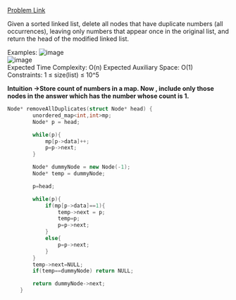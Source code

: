 [Problem Link](https://www.geeksforgeeks.org/problems/remove-all-occurences-of-duplicates-in-a-linked-list/1)<br>

Given a sorted linked list, delete all nodes that have duplicate numbers (all occurrences), leaving only numbers that appear once in the original list, and return the head of the modified linked list. 

Examples:
![image](https://github.com/akscpp/GeeksforGeeks_POTD/assets/129672950/a943f1cc-fc33-4847-86d0-ad785b7fe5be)
<br>
![image](https://github.com/akscpp/GeeksforGeeks_POTD/assets/129672950/0fe55e94-b3fb-420d-b537-9ff9cc67e9c8)
<br>
Expected Time Complexity: O(n)
Expected Auxiliary Space: O(1)
Constraints:
1 ≤ size(list) ≤ 10^5

__Intuition ->Store count of numbers in a map. Now , include only those nodes in the answer which has the number whose count is 1.__

```C++
Node* removeAllDuplicates(struct Node* head) {
        unordered_map<int,int>mp;
        Node* p = head;

        while(p){
            mp[p->data]++;
            p=p->next;
        }

        Node* dummyNode = new Node(-1);
        Node* temp = dummyNode;

        p=head;

        while(p){
            if(mp[p->data]==1){
                temp->next = p;
                temp=p;
                p=p->next;
            }
            else{
                p=p->next;
            }
        }
        temp->next=NULL;
        if(temp==dummyNode) return NULL;

        return dummyNode->next;
    }
```
